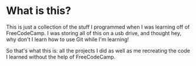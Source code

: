 # What is this?

This is just a collection of the stuff I programmed when I was learning off of FreeCodeCamp.  I was storing all of this on a usb drive, and thought hey, why don't I learn how to use Git while I'm learning!

So that's what this is: all the projects I did as well as me recreating the code I learned without the help of FreeCodeCamp.